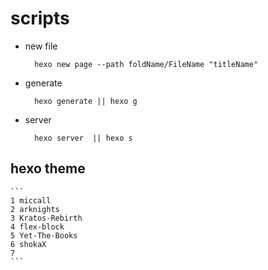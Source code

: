 # scripts
  + new file
    ```
      hexo new page --path foldName/FileName "titleName"
    ```
  + generate
    ```
      hexo generate || hexo g
    ```
  + server
    ```
      hexo server  || hexo s
    ```



  ## hexo theme
    ```
    1 miccall
    2 arknights
    3 Kratos-Rebirth
    4 flex-block
    5 Yet-The-Books
    6 shokaX
    7 
    ```

